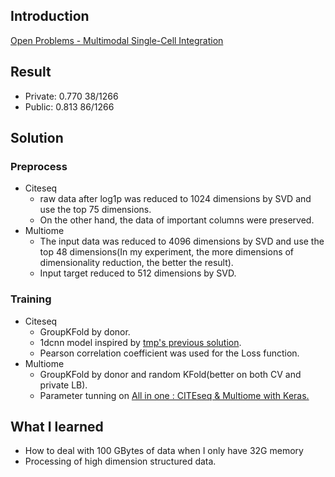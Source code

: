 ## Introduction

[Open Problems - Multimodal Single-Cell Integration](https://www.kaggle.com/competitions/open-problems-multimodal/discussion/366392)



## Result

- Private: 0.770   38/1266
- Public:  0.813    86/1266



##  Solution

### Preprocess

- Citeseq
  - raw data after log1p was reduced to 1024 dimensions by SVD and use the top 75 dimensions.
  - On the other hand, the data of important columns were preserved.
- Multiome
  - The input data was reduced to 4096 dimensions by SVD and use the top 48 dimensions(In my experiment, the more dimensions of dimensionality reduction, the better the result).
  - Input target reduced to 512 dimensions by SVD.

### Training

- Citeseq
  - GroupKFold by donor.
  - 1dcnn model inspired by [tmp's previous solution](https://www.kaggle.com/competitions/lish-moa/discussion/202256).
  - Pearson correlation coefficient was used for the Loss function.
- Multiome
  - GroupKFold by donor and random KFold(better on both CV and private LB).
  - Parameter tunning on [All in one : CITEseq & Multiome with Keras.](https://www.kaggle.com/code/pourchot/all-in-one-citeseq-multiome-with-keras)



## What I learned

- How to deal with 100 GBytes of data when I only have 32G memory
- Processing of high dimension structured data.